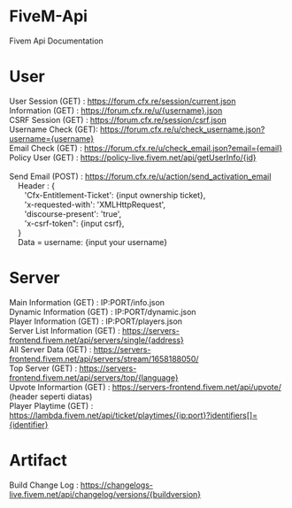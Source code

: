 # FiveM-Api
Fivem Api Documentation

# User
User Session (GET)  : https://forum.cfx.re/session/current.json </br>
Information (GET)   : https://forum.cfx.re/u/{username}.json </br>
CSRF Session (GET)  : https://forum.cfx.re/session/csrf.json </br>
Username Check (GET): https://forum.cfx.re/u/check_username.json?username={username} </br>
Email Check (GET)   : https://forum.cfx.re/u/check_email.json?email={email} </br>
Policy User (GET)   : https://policy-live.fivem.net/api/getUserInfo/{id} </br></br>
Send Email (POST)   : https://forum.cfx.re/u/action/send_activation_email </br>
&nbsp;&nbsp;&nbsp;&nbsp;Header : {</br>
&nbsp;&nbsp;&nbsp;&nbsp;&nbsp;&nbsp;&nbsp;'Cfx-Entitlement-Ticket': {input ownership ticket},</br>
&nbsp;&nbsp;&nbsp;&nbsp;&nbsp;&nbsp;&nbsp;'x-requested-with': 'XMLHttpRequest',</br>
&nbsp;&nbsp;&nbsp;&nbsp;&nbsp;&nbsp;&nbsp;'discourse-present': 'true',</br>
&nbsp;&nbsp;&nbsp;&nbsp;&nbsp;&nbsp;&nbsp;'x-csrf-token": {input csrf},</br>
&nbsp;&nbsp;&nbsp;&nbsp;}</br>
&nbsp;&nbsp;&nbsp;&nbsp;Data = username: {input your username}</br>

# Server
Main Information (GET)        : IP:PORT/info.json </br>
Dynamic Information (GET)     : IP:PORT/dynamic.json </br>
Player Information (GET)      : IP:PORT/players.json </br>
Server List Information (GET) : https://servers-frontend.fivem.net/api/servers/single/{address} </br>
All Server Data (GET)         : https://servers-frontend.fivem.net/api/servers/stream/1658188050/ </br>
Top Server (GET)              : https://servers-frontend.fivem.net/api/servers/top/{language} </br>
Upvote Informartion (GET)     : https://servers-frontend.fivem.net/api/upvote/ (header seperti diatas) </br>
Player Playtime (GET)         : https://lambda.fivem.net/api/ticket/playtimes/{ip:port}?identifiers[]={identifier}

# Artifact
Build Change Log   : https://changelogs-live.fivem.net/api/changelog/versions/{buildversion}
